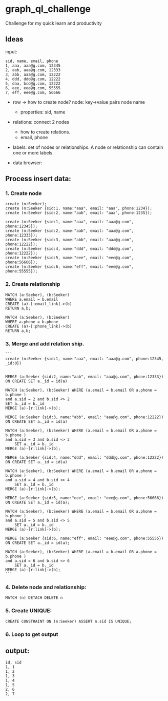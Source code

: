 # graph_ql_challenge
Challenge for my quick learn and productivity


## Ideas
input:
```
sid, name, email, phone
1, aaa, aaa@g.com, 12345
2, aab, aaa@g.com, 12333
3, abb, aaa@g.com, 12222
4, ddd, ddd@g.com, 12222
5, daa, bcd@g.com, 12222
6, eee, eee@g.com, 55555
7, eff, eee@g.com, 56666
```
- row -> 
    how to create node?
    node: key->value pairs
    node name
    - properties: sid, name

- relations: connect 2 nodes 
    - how to create relations.
    - email, phone
- labels: set of nodes or relationships. A node or relationship can contain one or more labels.
- data browser:

## Process insert data:

### 1. Create node

    create (n:Seeker);
    create (n:Seeker {sid:1, name:"aaa", email: "aaa", phone:1234});
    create (n:Seeker {sid:2, name:"aab", email: "aaa", phone:1235});

    create (n:Seeker {sid:1, name:"aaa", email: "aaa@g.com", phone:12345});
    create (n:Seeker {sid:2, name:"aab", email: "aaa@g.com", phone:12333});
    create (n:Seeker {sid:3, name:"abb", email: "aaa@g.com", phone:12222});
    create (n:Seeker {sid:4, name:"ddd", email: "ddd@g.com", phone:12222});
    create (n:Seeker {sid:5, name:"eee", email: "eee@g.com", phone:56666});
    create (n:Seeker {sid:6, name:"eff", email: "eee@g.com", phone:55555});
### 2. Create relationship

    MATCH (a:Seeker), (b:Seeker)
    WHERE a.email = b.email 
    CREATE (a)-[:email_link]->(b)
    RETURN a,b;

    MATCH (a:Seeker), (b:Seeker)
    WHERE a.phone = b.phone 
    CREATE (a)-[:phone_link]->(b)
    RETURN a,b;


### 3. Merge and add relation ship.
    ```
    create (n:Seeker {sid:1, name:"aaa", email: "aaa@g.com", phone:12345, _id:0})


    MERGE (a:Seeker {sid:2, name:"aab", email: "aaa@g.com", phone:12333})
    ON CREATE SET a._id = id(a)

    MATCH (a:Seeker), (b:Seeker) WHERE (a.email = b.email OR a.phone = b.phone ) 
    and a.sid = 2 and b.sid <> 2
    SET a._id = b._id
    MERGE (a)-[r:link]->(b);

    MERGE (a:Seeker {sid:3, name:"abb", email: "aaa@g.com", phone:12222})
    ON CREATE SET a._id = id(a)

    MATCH (a:Seeker), (b:Seeker) WHERE (a.email = b.email OR a.phone = b.phone ) 
    and a.sid = 3 and b.sid <> 3
        SET a._id = b._id
    MERGE (a)-[r:link]->(b);

    MERGE (a:Seeker {sid:4, name:"ddd", email: "ddd@g.com", phone:12222})
    ON CREATE SET a._id = id(a)

    MATCH (a:Seeker), (b:Seeker) WHERE (a.email = b.email OR a.phone = b.phone ) 
    and a.sid = 4 and b.sid <> 4
        SET a._id = b._id
    MERGE (a)-[r:link]->(b);

    MERGE (a:Seeker {sid:5, name:"eee", email: "eee@g.com", phone:56666})
    ON CREATE SET a._id = id(a);

    MATCH (a:Seeker), (b:Seeker) WHERE (a.email = b.email OR a.phone = b.phone ) 
    and a.sid = 5 and b.sid <> 5
        SET a._id = b._id
    MERGE (a)-[r:link]->(b);

    MERGE (a:Seeker {sid:6, name:"eff", email: "eee@g.com", phone:55555})
    ON CREATE SET a._id = id(a);

    MATCH (a:Seeker), (b:Seeker) WHERE (a.email = b.email OR a.phone = b.phone ) 
    and a.sid = 6 and b.sid <> 6
        SET a._id = b._id
    MERGE (a)-[r:link]->(b);
    ```

### 4. Delete node and relationship:

    MATCH (n) DETACH DELETE n

### 5. Create UNIQUE:

    CREATE CONSTRAINT ON (n:Seeker) ASSERT n.sid IS UNIQUE;

### 6. Loop to get output



## output:
```
id, sid
1, 1
1, 2
1, 3
1, 4
1, 5
2, 6
2, 7
```